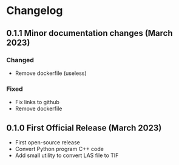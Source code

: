 # Changelog

## 0.1.1 Minor documentation changes (March 2023)

### Changed
- Remove dockerfile (useless)

### Fixed
- Fix links to github
- Remove dockerfile

## 0.1.0 First Official Release (March 2023)

- First open-source release
- Convert Python program C++ code
- Add small utility to convert LAS file to TIF
